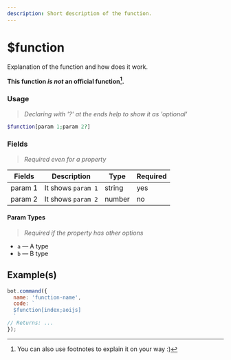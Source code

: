 ```yaml
---
description: Short description of the function.
---
```


# $function 

Explanation of the function and how does it work.

**This function *is not* an official function[^1].**

### Usage
 
> *Declaring with '?' at the ends help to show it as 'optional'*

```php
$function[param 1;param 2?]
```

### Fields 

> *Required even for a property*

| Fields | Description | Type | Required |
|--------|-------------|------|----------|
| param 1 | It shows `param 1` | string | yes |
| param 2 | It shows `param 2` | number | no |

#### Param Types 
> *Required if the property has other options*

* `a` — A type
* `b` — B type

## Example(s)

```javascript
bot.command({
  name: 'function-name',
  code: `
  $function[index;aoijs]
  `
// Returns: ...
});
```

[^1]: You can also use footnotes to explain it on your way :)
